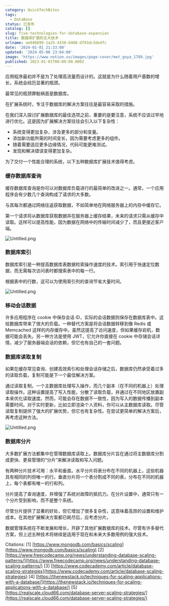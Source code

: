 ```yaml
---
category: QuickTechBites
tags:
  - DataBase
status: 已发布
catalog: []
slug: five-technologies-for-database-expansion
title: 数据库扩展的五大技术
urlname: ae048899-1a25-4338-8408-df93dc3de4fc
date: '2024-01-01 21:33:00'
updated: '2024-05-08 23:04:00'
image: 'https://www.notion.so/images/page-cover/met_goya_1789.jpg'
published: 2023-01-01T08:00:00.000Z
---
```


应用程序最初并不是为了处理高流量而设计的。这就是为什么随着用户基数的增长，系统会经历显著的瓶颈。


最常见的瓶颈罪魁祸首是数据库。


在扩展系统时，专注于数据库的解决方案往往是最容易采取的措施。


在我们深入探讨扩展数据库的最佳选项之前，重要的是要注意，系统不应该过早地进行优化。这是因为扩展解决方案往往会引入以下复杂性：

- 系统变得更加复杂，涉及更多的部分和变量。
- 添加新功能所需的时间变长，因为需要考虑更多的组件。
- 随着需要适应更多边缘情况，代码可能更难测试。
- 发现和解决错误变得更加复杂。

为了交付一个性能合理的系统，以下五种数据库扩展技术值得考虑。


### **缓存数据库查询**


缓存数据库查询是你可以对数据库负载进行的最简单的改进之一。通常，一个应用程序会有少数几个查询构成了请求的大多数。


与其每次都通过网络往返获取数据，不如简单地在网络服务器上的内存中缓存它。


第一个请求将从数据库获取数据并在服务器上缓存结果，未来的请求只需从缓存中读取。这样可以提高性能，因为数据在网络中的传输时间减少了，而且更接近客户端。


![Untitled.png](https://prod-files-secure.s3.us-west-2.amazonaws.com/5d24fe63-e567-4804-86f9-9fdc62e13082/90ccd300-8cb4-4392-a93f-76f7d0b7f352/Untitled.png?X-Amz-Algorithm=AWS4-HMAC-SHA256&X-Amz-Content-Sha256=UNSIGNED-PAYLOAD&X-Amz-Credential=ASIAZI2LB4665KUMPG4L%2F20250221%2Fus-west-2%2Fs3%2Faws4_request&X-Amz-Date=20250221T053707Z&X-Amz-Expires=3600&X-Amz-Security-Token=IQoJb3JpZ2luX2VjEKX%2F%2F%2F%2F%2F%2F%2F%2F%2F%2FwEaCXVzLXdlc3QtMiJIMEYCIQDX%2F%2Br4RqqMUxVD1Ofn3YRi4AHQZvxPJlW5k1ZYK08Q9gIhALaUtfkWCWZhw%2Bs1qhntwa1LxAPgEoGcb5JNZNlg5mrfKogECM7%2F%2F%2F%2F%2F%2F%2F%2F%2F%2FwEQABoMNjM3NDIzMTgzODA1Igy9Mru6MCEzGMyk%2Bm4q3APmo0y6P6MpWuMJFwpgjpTTFLOJruTDoq4u7fc5uifl9IGCCVPH78ig7yRXuiL0xCG%2F8We%2FGSiInvrOFhhaO%2BfhVcZdsEY%2B73DqiQELNjtreaOyUo7CFLdI6lpV7j%2B09sgVpNOixDzrvuQoE%2F0SeTi2dyRQLs77lXr8YxrUkLKK5JXxMHLU14eORdYp3mhPCBEHkELXfxLJ15cjtMoR07E0DWZh3ceJWcKYYo%2F79yLlmrGeT9ornR4cquXbMdeto4oiWLLT978raUm6zbEwlHbKIGKWRrYkfx3CLtbQ1ilVHalmDYJkKCCXiu1pTVST9Wr7TpQiEzKcjrE2M%2BFYrE25anObu4mQJ4tp9HJO4VCv5T88GClEAn9rJ4RTjXbF9DjNiOgqckB2OuGYQSKBXY9IFWuSwwahFwCF9hzq5ZAm17tOolpDQMXXiwYMVERoWo%2FXGLjba81UAN5gvTySKEYEm1JBQfs1iJfIIZypv0uYvI%2BT0nPhDpNJHFQOwwyMBNduwuQinB1fhMPDQImMO2j1I%2F%2BiE6i8GoXr%2FBUV4KhC5aqDj8RdTfXtcacT7NWutSGhV6L1irdAWWEdyDRqdxOWJA4Xb1xpYDzevqSmyQKAZyOxUVm23CgnauWqfjCsheC9BjqkAVm4zcNuWSCN%2BIJ%2FeXF66Wqly6RHi3K7jxuYBoV2ilJyOst8QDd86Z4DuxcJKDDGu7YWlZGyN7ZruSxidL14b%2B50YMFfxaYIS5gDaBRYguMsUVIrWY%2BcY3U46Vkzwrgu3thjl6zIkx1nPtiCnz1BGrQk5cZFQYKN%2BugQWffju6D28dJjs39HeZOFiU81jbHdbeijvJ58S74ywLkAPoo%2BnKuOGQTq&X-Amz-Signature=9816ecd0158c920dfe1e128e9bf2a993e5caca85f9a8df13f4a2f4bd4f484f3d&X-Amz-SignedHeaders=host&x-id=GetObject)


### **数据库索引**


数据库索引是一种提高数据库表数据检索操作速度的技术。索引用于快速定位数据，而无需每次访问表时都搜索表中的每一行。


根据表中的行数，这可以为使用索引列的查询节省大量时间。


![Untitled.png](https://prod-files-secure.s3.us-west-2.amazonaws.com/5d24fe63-e567-4804-86f9-9fdc62e13082/d4109739-24f9-4adf-abd6-8eec0d12f3c8/Untitled.png?X-Amz-Algorithm=AWS4-HMAC-SHA256&X-Amz-Content-Sha256=UNSIGNED-PAYLOAD&X-Amz-Credential=ASIAZI2LB4665KUMPG4L%2F20250221%2Fus-west-2%2Fs3%2Faws4_request&X-Amz-Date=20250221T053707Z&X-Amz-Expires=3600&X-Amz-Security-Token=IQoJb3JpZ2luX2VjEKX%2F%2F%2F%2F%2F%2F%2F%2F%2F%2FwEaCXVzLXdlc3QtMiJIMEYCIQDX%2F%2Br4RqqMUxVD1Ofn3YRi4AHQZvxPJlW5k1ZYK08Q9gIhALaUtfkWCWZhw%2Bs1qhntwa1LxAPgEoGcb5JNZNlg5mrfKogECM7%2F%2F%2F%2F%2F%2F%2F%2F%2F%2FwEQABoMNjM3NDIzMTgzODA1Igy9Mru6MCEzGMyk%2Bm4q3APmo0y6P6MpWuMJFwpgjpTTFLOJruTDoq4u7fc5uifl9IGCCVPH78ig7yRXuiL0xCG%2F8We%2FGSiInvrOFhhaO%2BfhVcZdsEY%2B73DqiQELNjtreaOyUo7CFLdI6lpV7j%2B09sgVpNOixDzrvuQoE%2F0SeTi2dyRQLs77lXr8YxrUkLKK5JXxMHLU14eORdYp3mhPCBEHkELXfxLJ15cjtMoR07E0DWZh3ceJWcKYYo%2F79yLlmrGeT9ornR4cquXbMdeto4oiWLLT978raUm6zbEwlHbKIGKWRrYkfx3CLtbQ1ilVHalmDYJkKCCXiu1pTVST9Wr7TpQiEzKcjrE2M%2BFYrE25anObu4mQJ4tp9HJO4VCv5T88GClEAn9rJ4RTjXbF9DjNiOgqckB2OuGYQSKBXY9IFWuSwwahFwCF9hzq5ZAm17tOolpDQMXXiwYMVERoWo%2FXGLjba81UAN5gvTySKEYEm1JBQfs1iJfIIZypv0uYvI%2BT0nPhDpNJHFQOwwyMBNduwuQinB1fhMPDQImMO2j1I%2F%2BiE6i8GoXr%2FBUV4KhC5aqDj8RdTfXtcacT7NWutSGhV6L1irdAWWEdyDRqdxOWJA4Xb1xpYDzevqSmyQKAZyOxUVm23CgnauWqfjCsheC9BjqkAVm4zcNuWSCN%2BIJ%2FeXF66Wqly6RHi3K7jxuYBoV2ilJyOst8QDd86Z4DuxcJKDDGu7YWlZGyN7ZruSxidL14b%2B50YMFfxaYIS5gDaBRYguMsUVIrWY%2BcY3U46Vkzwrgu3thjl6zIkx1nPtiCnz1BGrQk5cZFQYKN%2BugQWffju6D28dJjs39HeZOFiU81jbHdbeijvJ58S74ywLkAPoo%2BnKuOGQTq&X-Amz-Signature=16d23160fa087aaeeb2329235bce2e9f95db5c0a73c2cb6ebb221673e82cbbbe&X-Amz-SignedHeaders=host&x-id=GetObject)


### **移动会话数据**


许多应用程序在 cookie 中保存会话 ID，实际的会话数据则保存在数据库表中。这给数据库带来了很大的负载。一种替代方案是将会话数据转移到像 Redis 或 Memcached 这样的内存缓存中。虽然这提高了访问速度，但如果缓存宕机，数据可能会丢失。另一种方法是使用 JWT，它允许你直接在 cookie 中存储会话详情，减少了服务器端会话的依赖，但它也有自己的一套问题。


### **数据库读取复制**


如果在缓存常见查询、创建高效索引和处理会话存储之后，数据库仍然承受着过多的读取负载，复制可能是下一个最佳解决方案。


通过读取复制，一个主数据库处理写入操作，而几个副本（在不同的机器上）处理读取操作。这种设置提高了写入性能，分散了读取负载，并通过在不同地区放置副本来优化读取速度。然而，可能会存在数据不一致性，因为写入的数据传播到副本需要时间。对于实时更新，比如立即渲染个人资料，你可以从主数据库读取。尽管读取复制提供了强大的扩展优势，但它也有复杂性。在尝试更简单的解决方案后，再考虑这种方法。


![Untitled.png](https://prod-files-secure.s3.us-west-2.amazonaws.com/5d24fe63-e567-4804-86f9-9fdc62e13082/24928cbe-8502-42c3-8c51-57b72171cc67/Untitled.png?X-Amz-Algorithm=AWS4-HMAC-SHA256&X-Amz-Content-Sha256=UNSIGNED-PAYLOAD&X-Amz-Credential=ASIAZI2LB4665KUMPG4L%2F20250221%2Fus-west-2%2Fs3%2Faws4_request&X-Amz-Date=20250221T053707Z&X-Amz-Expires=3600&X-Amz-Security-Token=IQoJb3JpZ2luX2VjEKX%2F%2F%2F%2F%2F%2F%2F%2F%2F%2FwEaCXVzLXdlc3QtMiJIMEYCIQDX%2F%2Br4RqqMUxVD1Ofn3YRi4AHQZvxPJlW5k1ZYK08Q9gIhALaUtfkWCWZhw%2Bs1qhntwa1LxAPgEoGcb5JNZNlg5mrfKogECM7%2F%2F%2F%2F%2F%2F%2F%2F%2F%2FwEQABoMNjM3NDIzMTgzODA1Igy9Mru6MCEzGMyk%2Bm4q3APmo0y6P6MpWuMJFwpgjpTTFLOJruTDoq4u7fc5uifl9IGCCVPH78ig7yRXuiL0xCG%2F8We%2FGSiInvrOFhhaO%2BfhVcZdsEY%2B73DqiQELNjtreaOyUo7CFLdI6lpV7j%2B09sgVpNOixDzrvuQoE%2F0SeTi2dyRQLs77lXr8YxrUkLKK5JXxMHLU14eORdYp3mhPCBEHkELXfxLJ15cjtMoR07E0DWZh3ceJWcKYYo%2F79yLlmrGeT9ornR4cquXbMdeto4oiWLLT978raUm6zbEwlHbKIGKWRrYkfx3CLtbQ1ilVHalmDYJkKCCXiu1pTVST9Wr7TpQiEzKcjrE2M%2BFYrE25anObu4mQJ4tp9HJO4VCv5T88GClEAn9rJ4RTjXbF9DjNiOgqckB2OuGYQSKBXY9IFWuSwwahFwCF9hzq5ZAm17tOolpDQMXXiwYMVERoWo%2FXGLjba81UAN5gvTySKEYEm1JBQfs1iJfIIZypv0uYvI%2BT0nPhDpNJHFQOwwyMBNduwuQinB1fhMPDQImMO2j1I%2F%2BiE6i8GoXr%2FBUV4KhC5aqDj8RdTfXtcacT7NWutSGhV6L1irdAWWEdyDRqdxOWJA4Xb1xpYDzevqSmyQKAZyOxUVm23CgnauWqfjCsheC9BjqkAVm4zcNuWSCN%2BIJ%2FeXF66Wqly6RHi3K7jxuYBoV2ilJyOst8QDd86Z4DuxcJKDDGu7YWlZGyN7ZruSxidL14b%2B50YMFfxaYIS5gDaBRYguMsUVIrWY%2BcY3U46Vkzwrgu3thjl6zIkx1nPtiCnz1BGrQk5cZFQYKN%2BugQWffju6D28dJjs39HeZOFiU81jbHdbeijvJ58S74ywLkAPoo%2BnKuOGQTq&X-Amz-Signature=9089b367c5af16fdcd676a69997820c81aab5e83ed78019c716e18de027e981f&X-Amz-SignedHeaders=host&x-id=GetObject)


### **数据库分片**


大多数扩展方法都集中在管理数据库读取上。数据库分片旨在通过将主数据库分割成更快、更易管理的“分片”来解决读取和写入问题。


有两种分片技术可用：水平和垂直。水平分片将表分布在不同的机器上，这些机器具有相同的列但唯一的行。垂直分片将一个表分割成不同的表，分布在不同的机器上，每个表都有唯一的行和列。


分片提高了查询速度，并增强了系统对故障的抵抗力。在分片设置中，通常只有一个分片受到影响，而不是整个系统。


尽管分片提供了显著的好处，但它增加了很多复杂性，这意味着高昂的设置和维护成本。在其他扩展解决方案都已耗尽后，应考虑分片。


数据管理系统在不断发展和增长，开辟了其他扩展数据库的技术。尽管有许多替代方案，但上述五种技术将继续是适用于现在和未来大多数用例的强大技术。


Citations:
[1] [https://www.mongodb.com/basics/scaling](https://www.mongodb.com/basics/scaling)
[2] [https://www.freecodecamp.org/news/understanding-database-scaling-patterns/](https://www.freecodecamp.org/news/understanding-database-scaling-patterns/)
[3] [https://www.codecademy.com/article/database-scaling-strategies](https://www.codecademy.com/article/database-scaling-strategies)
[4] [https://thenewstack.io/techniques-for-scaling-applications-with-a-database/](https://thenewstack.io/techniques-for-scaling-applications-with-a-database/)
[5] [https://realscale.cloud66.com/database-server-scaling-strategies/](https://realscale.cloud66.com/database-server-scaling-strategies/)


